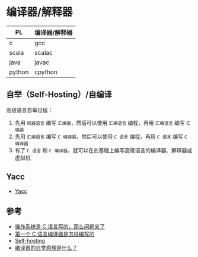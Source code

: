 # 编译器/解释器

| PL     | 编译器/解释器 |
| ------ | ------------- |
| c      | gcc           |
| scala  | scalac        |
| java   | javac         |
| python | cpython       |

## 自举（Self-Hosting）/自编译

高级语言自举过程：

1. 先用 `机器语言` 编写 `汇编器`，然后可以使用 `汇编语言` 编程，再用 `汇编语言` 编写 `汇编器`
2. 先用 `汇编语言` 编写 `C 编译器`，然后可以使用 `C 语言` 编程，再用 `C 语言` 编写 `C 编译器`
3. 有了 `C 语言` 和 `C 编译器`，就可以在此基础上编写高级语言的编译器、解释器或虚拟机

## Yacc

* [Yacc](https://en.wikipedia.org/wiki/Yacc)

## 参考

* [操作系统是 C 语言写的，那么问题来了](https://segmentfault.com/q/1010000004105427)
* [第一个 C 语言编译器是怎样编写的](http://blog.jobbole.com/94311/)
* [Self-hosting](https://en.wikipedia.org/wiki/Self-hosting)
* [编译器的自举原理是什么？](https://www.zhihu.com/question/28513473)
